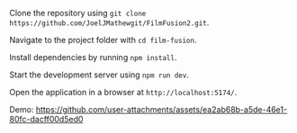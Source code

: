 Clone the repository using `git clone https://github.com/JoelJMathewgit/FilmFusion2.git`.  

Navigate to the project folder with `cd film-fusion`.  

Install dependencies by running `npm install`.  

Start the development server using `npm run dev`.  

Open the application in a browser at `http://localhost:5174/`.

Demo: https://github.com/user-attachments/assets/ea2ab68b-a5de-46e1-80fc-dacff00d5ed0
